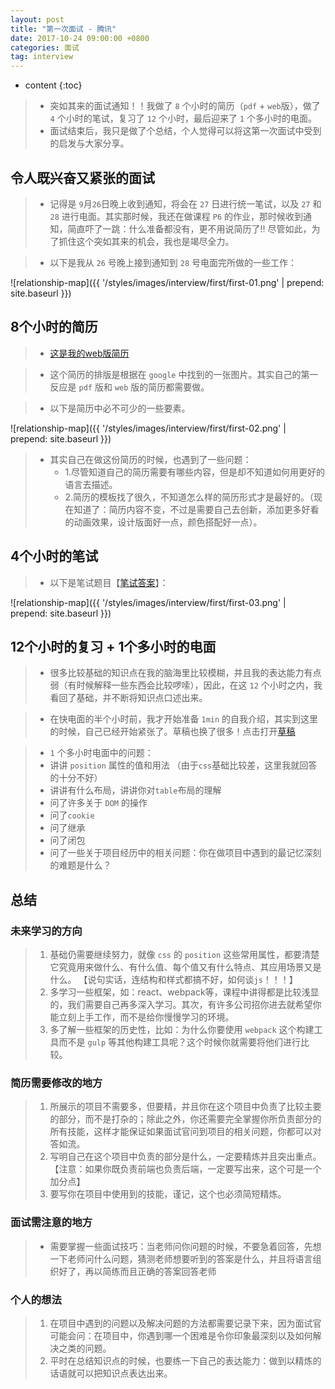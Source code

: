 ```yaml
---
layout: post
title: "第一次面试 - 腾讯"
date: 2017-10-24 09:00:00 +0800 
categories: 面试
tag: interview
---
```

* content
{:toc}

> * 突如其来的面试通知！！我做了 `8` 个小时的简历（`pdf` + `web`版），做了 `4` 个小时的笔试，复习了 `12` 个小时，最后迎来了 `1` 个多小时的电面。
> * 面试结束后，我只是做了个总结，个人觉得可以将这第一次面试中受到的启发与大家分享。

<!-- more -->

## 令人既兴奋又紧张的面试

> * 记得是 `9`月`26`日晚上收到通知，将会在 `27` 日进行统一笔试，以及 `27` 和 `28` 进行电面。其实那时候，我还在做课程 `P6` 的作业，那时候收到通知，简直吓了一跳：什么准备都没有，更不用说简历了!!
    尽管如此，为了抓住这个突如其来的机会，我也是竭尽全力。

> * 以下是我从 `26` 号晚上接到通知到 `28` 号电面完所做的一些工作：

![relationship-map]({{ '/styles/images/interview/first/first-01.png' | prepend: site.baseurl }})

## 8个小时的简历

> * [这是我的web版简历](http://www.jmazm.com/effects/demo/demo-font-end-resume/index.html)

> * 这个简历的排版是根据在 `google` 中找到的一张图片。其实自己的第一反应是 `pdf` 版和 `web` 版的简历都需要做。

> * 以下是简历中必不可少的一些要素。

![relationship-map]({{ '/styles/images/interview/first/first-02.png' | prepend: site.baseurl }})

> * 其实自己在做这份简历的时候，也遇到了一些问题：
>   * 1.尽管知道自己的简历需要有哪些内容，但是却不知道如何用更好的语言去描述。
>   * 2.简历的模板找了很久，不知道怎么样的简历形式才是最好的。（现在知道了：简历内容不变，不过是需要自己去创新，添加更多好看的动画效果，设计版面好一点，颜色搭配好一点）。

## 4个小时的笔试

> * 以下是笔试题目【[笔试答案](tencent-first-interview-answer.md)】：

![relationship-map]({{ '/styles/images/interview/first/first-03.png' | prepend: site.baseurl }})

## 12个小时的复习 + 1个多小时的电面

> * 很多比较基础的知识点在我的脑海里比较模糊，并且我的表达能力有点弱（有时候解释一些东西会比较啰嗦），因此，在这 `12` 个小时之内，我
    看回了基础，并不断将知识点口述出来。
    
> * 在快电面的半个小时前，我才开始准备 `1min` 的自我介绍，其实到这里的时候，自己已经开始紧张了。草稿也换了很多！点击打开[草稿](/styles/txt/interview.md)

> *  `1` 个多小时电面中的问题：
>   * 讲讲 `position` 属性的值和用法 （由于`css`基础比较差，这里我就回答的十分不好）
>   * 讲讲有什么布局，讲讲你对`table`布局的理解
>   * 问了许多关于 `DOM` 的操作
>   * 问了`cookie`
>   * 问了继承
>   * 问了闭包
>   * 问了一些关于项目经历中的相关问题：你在做项目中遇到的最记忆深刻的难题是什么？

## 总结

### 未来学习的方向

> 1. 基础仍需要继续努力，就像 `css` 的 `position` 这些常用属性，都要清楚它究竟用来做什么、有什么值、每个值又有什么特点、其应用场景又是什么。
   【说句实话，连结构和样式都搞不好，如何谈`js`！！！】
> 2. 多学习一些框架，如：react、webpack等，课程中讲得都是比较浅显的，我们需要自己再多深入学习。其次，有许多公司招你进去就希望你能立刻上手工作，而不是给你慢慢学习的环境。
> 3. 多了解一些框架的历史性，比如：为什么你要使用 `webpack` 这个构建工具而不是 `gulp` 等其他构建工具呢？这个时候你就需要将他们进行比较。

### 简历需要修改的地方

> 1. 所展示的项目不需要多，但要精，并且你在这个项目中负责了比较主要的部分，而不是打杂的；除此之外，你还需要完全掌握你所负责部分的所有技能，这样才能保证如果面试官问到项目的相关问题，你都可以对答如流。
> 2. 写明自己在这个项目中负责的部分是什么，一定要精炼并且突出重点。【注意：如果你既负责前端也负责后端，一定要写出来，这个可是一个加分点】
> 3. 要写你在项目中使用到的技能，谨记，这个也必须简短精炼。

### 面试需注意的地方

> * 需要掌握一些面试技巧：当老师问你问题的时候，不要急着回答，先想一下老师问什么问题，猜测老师想要听到的答案是什么，并且将语言组织好了，再以简练而且正确的答案回答老师

### 个人的想法

> 1. 在项目中遇到的问题以及解决问题的方法都需要记录下来，因为面试官可能会问：在项目中，你遇到哪一个困难是令你印象最深刻以及如何解决之类的问题。
> 2. 平时在总结知识点的时候，也要练一下自己的表达能力：做到以精炼的话语就可以把知识点表达出来。